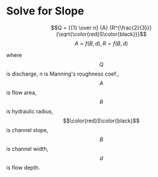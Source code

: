 # Solve for Slope

$$Q = {{1} \over n} {A} {R^{\frac{2}{3}}}{\sqrt{\color{red}S\color{black}}}$$ $$A = f(B, d), R = f(B, d)$$

where $$Q$$ is discharge, n is Manning's roughness coef., $$A$$ is flow area, $$R$$ is hydraulic radius, $$\color{red}S\color{black}$$ is channel slope, $$B$$ is channel width, $$d$$ is flow depth.

